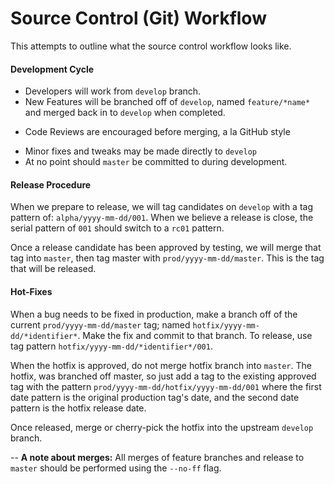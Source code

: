 # Source Control (Git) Workflow

This attempts to outline what the source control workflow looks like.




#### Development Cycle

* Developers will work from `develop` branch. 
* New Features will be branched off of `develop`, named `feature/*name*` and merged back in to `develop` when completed.
 - Code Reviews are encouraged before merging, a la GitHub style
* Minor fixes and tweaks may be made directly to `develop`
* At no point should `master` be committed to during development.



#### Release Procedure

When we prepare to release, we will tag candidates on `develop` with a tag pattern of: `alpha/yyyy-mm-dd/001`. When we believe a release is close, the serial pattern of `001` should switch to a `rc01` pattern. 

Once a release candidate has been approved by testing, we will merge that tag into `master`, then tag master with `prod/yyyy-mm-dd/master`. This is the tag that will be released.



#### Hot-Fixes

When a bug needs to be fixed in production, make a branch off of the current `prod/yyyy-mm-dd/master` tag; named `hotfix/yyyy-mm-dd/*identifier*`. Make the fix and commit to that branch. To release, use tag pattern `hotfix/yyyy-mm-dd/*identifier*/001`. 

When the hotfix is approved, do not merge hotfix branch into `master`. The hotfix, was branched off master, so just add a tag to the existing approved tag with the pattern `prod/yyyy-mm-dd/hotfix/yyyy-mm-dd/001` where the first date pattern is the original production tag's date, and the second date pattern is the hotfix release date.

Once released, merge or cherry-pick the hotfix into the upstream `develop` branch.


--
**A note about merges:**  All merges of feature branches and release to `master` should be performed using the `--no-ff` flag.
